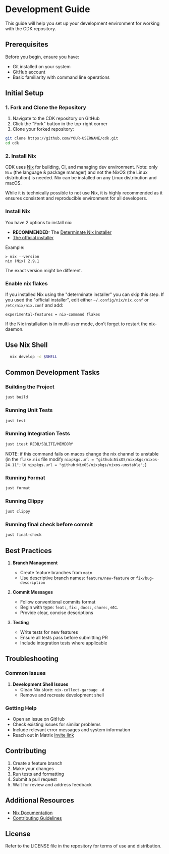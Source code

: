 # Development Guide

This guide will help you set up your development environment for working with the CDK repository.

## Prerequisites

Before you begin, ensure you have:
- Git installed on your system
- GitHub account
- Basic familiarity with command line operations

## Initial Setup

### 1. Fork and Clone the Repository

1. Navigate to the CDK repository on GitHub
2. Click the "Fork" button in the top-right corner
3. Clone your forked repository:
```bash
git clone https://github.com/YOUR-USERNAME/cdk.git
cd cdk
```

### 2. Install Nix

<!-- 
MIT License

Copyright (c) 2021 elsirion
https://github.com/fedimint/fedimint/blob/master/docs/dev-env.md
-->

CDK uses [Nix](https://nixos.org/explore.html) for building, CI, and managing dev environment.
Note: only `Nix` (the language & package manager) and not the NixOS (the Linux distribution) is needed.
Nix can be installed on any Linux distribution and macOS.

While it is technically possible to not use Nix, it is highly recommended as
it ensures consistent and reproducible environment for all developers.

### Install Nix

You have 2 options to install nix:

* **RECOMMENDED:** The [Determinate Nix Installer](https://github.com/DeterminateSystems/nix-installer)
* [The official installer](https://nixos.org/download.html)

Example:

```
> nix --version
nix (Nix) 2.9.1
```

The exact version might be different.

### Enable nix flakes

If you installed Nix using the "determinate installer" you can skip this step. If you used the "official installer", edit either `~/.config/nix/nix.conf` or `/etc/nix/nix.conf` and add:

```
experimental-features = nix-command flakes
```

If the Nix installation is in multi-user mode, don’t forget to restart the nix-daemon.

## Use Nix Shell

```sh
  nix develop -c $SHELL  
```

## Common Development Tasks

### Building the Project
```sh
just build
```

### Running Unit Tests
```bash
just test
```

### Running Integration Tests
```bash
just itest REDB/SQLITE/MEMEORY
```

NOTE: if this command fails on macos change the nix channel to unstable (in the `flake.nix` file modify `nixpkgs.url = "github:NixOS/nixpkgs/nixos-24.11";` to `nixpkgs.url = "github:NixOS/nixpkgs/nixos-unstable";`)

### Running Format
```bash
just format
```


### Running Clippy
```bash
just clippy
```

### Running final check before commit
```sh
just final-check
```


## Best Practices

1. **Branch Management**
   - Create feature branches from `main`
   - Use descriptive branch names: `feature/new-feature` or `fix/bug-description`

2. **Commit Messages**
   - Follow conventional commits format
   - Begin with type: `feat:`, `fix:`, `docs:`, `chore:`, etc.
   - Provide clear, concise descriptions

3. **Testing**
   - Write tests for new features
   - Ensure all tests pass before submitting PR
   - Include integration tests where applicable

## Troubleshooting

### Common Issues

1. **Development Shell Issues**
   - Clean Nix store: `nix-collect-garbage -d`
   - Remove and recreate development shell

### Getting Help

- Open an issue on GitHub
- Check existing issues for similar problems
- Include relevant error messages and system information
- Reach out in Matrix [Invite link](https://matrix.to/#/#dev:matrix.cashu.space)

## Contributing

1. Create a feature branch
2. Make your changes
3. Run tests and formatting
4. Submit a pull request
5. Wait for review and address feedback

## Additional Resources

- [Nix Documentation](https://nixos.org/manual/nix/stable/)
- [Contributing Guidelines](CODE_STYLE.md)

## License

Refer to the LICENSE file in the repository for terms of use and distribution.
